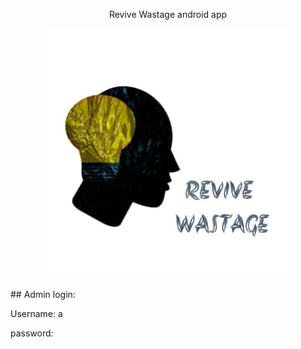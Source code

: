 <p align="center">
    Revive Wastage android app
</p>
<p align="center"><img src="images/logo.jpeg" alt="Whats-App-Image-2020-08-03-at-10-06-00-AM" width="400"></p>
## Admin login:
</br>
<p>Username: a </p>
<p>password:   </p>
